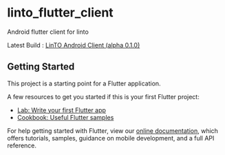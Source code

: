 # linto_flutter_client

Android flutter client for linto

Latest Build : [LinTO Android Client (alpha 0.1.0)](https://dl.linto.ai/downloads/android/linto_alpha_0.1.0.apk)

## Getting Started

This project is a starting point for a Flutter application.

A few resources to get you started if this is your first Flutter project:

- [Lab: Write your first Flutter app](https://flutter.dev/docs/get-started/codelab)
- [Cookbook: Useful Flutter samples](https://flutter.dev/docs/cookbook)

For help getting started with Flutter, view our
[online documentation](https://flutter.dev/docs), which offers tutorials,
samples, guidance on mobile development, and a full API reference.
